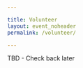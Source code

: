```yaml
---

title: Volunteer
layout: event_noheader
permalink: /volunteer/

---
```


TBD - Check back later
<!-- **If you are interested in Volunteering, please submit your request [HERE](https://owasp.wufoo.com/forms/z10nvp4f0cet8h4/)**.

On behalf of the OWASP Foundation, the conference planning team and everyone attending the conference, we would like to thank you for volunteering at this year’s event. Without volunteers the conference would not run as smoothly and so we rely heavily on your goodwill and assistance.

**Volunteer Packet**
The following provides important information including preparing for the event, registering for the conference, and booking your hotel as well as other important details and deadlines.

**Event Details**
+ Monday, November 14 9am-5pm Training
+ Tuesday, November 15 9am-5pm Training
+ Wednesday, November 16 9am-5pm Training
+ Thursday, November 17 8am-7pm Conference, Expo Hall, Networking Reception
+ Friday, November 18 8am-5:30pm Conference, Expo Hall

**Expectations**
Global AppSec volunteers are expected to implement the following functions during the conference:
+ Greet attendees upon arrival and throughout the conference.
+ Assist attendees with finding rooms/locations throughout the event.
+ Assist OWASP Foundation Staff members with setup, closing and continued operations throughout the duration of the conference.
+ Ensure participants’ compliance with the OWASP's [Global AppSec Code of Conduct](https://sf.globalappsec.org/event/codeofconduct/) 

**Checklist Task/Deadline**
+ [Register](https://www.eventbrite.com/e/2022-owasp-global-appsec-us-tickets-368464044877) ASAP
+ [Book your hotel room](https://www.hyatt.com/en-US/group-booking/SFORS/G-WAS1) ASAP
+ Volunteer Check-in 15 minutes before shift with Volunteer Coordinator at the Registration booth

**Preparing for the Conference**
+ [Register](https://www.eventbrite.com/e/2022-owasp-global-appsec-us-tickets-368464044877): It is critical that you register. Discount codes will be distributed to confirmed volunteers.
+ [Book your hotel room](https://www.hyatt.com/en-US/group-booking/SFORS/G-WAS1): OWASP has a room block for Global AppSec San Francisco 2022. To book a room at the conference hotel use the link above.
+ Full Conference Passes include: Coffee and lunch on Thursday, Novmeber 17th & Friday, November 18th, access to the conference talks & expo area, social events, and conference activities.

**Event Location** 
+ Hyatt Regency San Francisco 5 Embarcadero Center San Francisco, California 94111 United States -->

